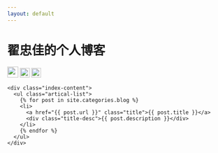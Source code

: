 ```yaml
---
layout: default
---
```


<body>
  <div class="index-wrapper">
    <div class="aside">
      <div class="info-card">
        <h1>翟忠佳的个人博客</h1>
        <a href="http://weibo.com/1944978350/"         target="_blank"><img src="http://www.weibo.com/favicon.ico" alt="" width="25"/></a>
        <a href="https://twitter.com/imust_mr" target="_blank"><img src="http://www.twitter.com/favicon.ico" alt="" width="22"/></a>
        <a href="http://instagram.com/rainzhai/" target="_blank"><img src="http://d36xtkk24g8jdx.cloudfront.net/bluebar/00c6602/images/ico/favicon.ico" alt="" width="22"/></a>
      </div>
      <div id="particles-js"></div>
    </div>

    <div class="index-content">
      <ul class="artical-list">
        {% for post in site.categories.blog %}
        <li>
          <a href="{{ post.url }}" class="title">{{ post.title }}</a>
          <div class="title-desc">{{ post.description }}</div>
        </li>
        {% endfor %}
      </ul>
    </div>
  </div>
</body>

